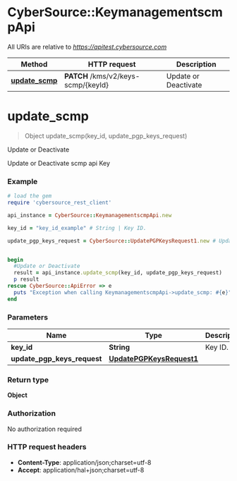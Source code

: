 # CyberSource::KeymanagementscmpApi

All URIs are relative to *https://apitest.cybersource.com*

Method | HTTP request | Description
------------- | ------------- | -------------
[**update_scmp**](KeymanagementscmpApi.md#update_scmp) | **PATCH** /kms/v2/keys-scmp/{keyId} | Update or Deactivate


# **update_scmp**
> Object update_scmp(key_id, update_pgp_keys_request)

Update or Deactivate

Update or Deactivate scmp api Key 

### Example
```ruby
# load the gem
require 'cybersource_rest_client'

api_instance = CyberSource::KeymanagementscmpApi.new

key_id = "key_id_example" # String | Key ID. 

update_pgp_keys_request = CyberSource::UpdatePGPKeysRequest1.new # UpdatePGPKeysRequest1 | 


begin
  #Update or Deactivate
  result = api_instance.update_scmp(key_id, update_pgp_keys_request)
  p result
rescue CyberSource::ApiError => e
  puts "Exception when calling KeymanagementscmpApi->update_scmp: #{e}"
end
```

### Parameters

Name | Type | Description  | Notes
------------- | ------------- | ------------- | -------------
 **key_id** | **String**| Key ID.  | 
 **update_pgp_keys_request** | [**UpdatePGPKeysRequest1**](UpdatePGPKeysRequest1.md)|  | 

### Return type

**Object**

### Authorization

No authorization required

### HTTP request headers

 - **Content-Type**: application/json;charset=utf-8
 - **Accept**: application/hal+json;charset=utf-8



